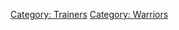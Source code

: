 [Category: Trainers](Category:_Trainers "wikilink") [Category:
Warriors](Category:_Warriors "wikilink")
